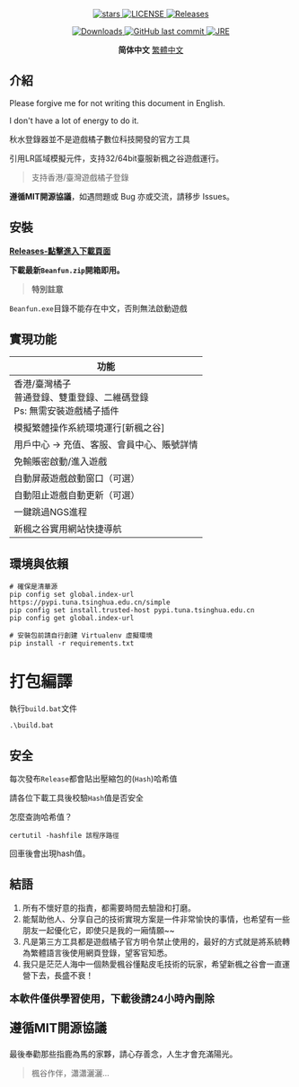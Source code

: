 
<p align="center">
    <a target="_blank" href="https://github.com/dream-core/qs-beanfun-5">
        <img alt="stars" src="https://img.shields.io/github/stars/dream-core/qs-beanfun-5?label=Stars"/>
    </a>    
    <a target="_blank" href="https://github.com/dream-core/qs-beanfun-5/blob/master/LICENSE">
        <img alt="LICENSE" src="https://img.shields.io/badge/License-MIT-lightgrey"/>
    </a>
    <a target="_blank" href="https://github.com/dream-core/qs-beanfun-5/releases/latest">
        <img alt="Releases" src="https://img.shields.io/github/v/release/dream-core/qs-beanfun-5?display_name=tag&label=Latest&color=red"/>
    </a>
  </p>
<p align="center">
    <a target="_blank" href="https://github.com/dream-core/qs-beanfun-5/releases/latest">
        <img alt="Downloads" src="https://img.shields.io/github/downloads/dream-core/qs-beanfun-5/total?label=Downloads"/>
    </a>
    <a target="_blank" href="https://github.com/dream-core/qs-beanfun-5/commits/master">
        <img alt="GitHub last commit" src="https://img.shields.io/github/last-commit/dream-core/qs-beanfun-5?label=LastCommit">
    </a>
    <a target="_blank" href="https://www.python.org/">
        <img alt="JRE" src="https://img.shields.io/badge/Python-3.9.6-8d38dc"/>
    </a>
</p>
<p align="center">
    <span style="font-weight:bold;">简体中文</span>
    <a href="./README-TW.md">繁體中文</a>
</p>


## 介紹

Please forgive me for not writing this document in English.

I don't have a lot of energy to do it.

秋水登錄器並不是遊戲橘子數位科技開發的官方工具

引用LR區域模擬元件，支持32/64bit臺服新楓之谷遊戲運行。

> 支持香港/臺灣遊戲橘子登錄

**遵循MIT開源協議**，如遇問題或 Bug 亦或交流，請移步 Issues。

## 安裝

[**Releases-點擊進入下載頁面**](https://github.com/dream-core/qs-beanfun-5/releases)

**下載最新`Beanfun.zip`開箱即用。**

> **特別註意**

`Beanfun.exe`目錄不能存在中文，否則無法啟動遊戲

## 實現功能

| 功能                                              |
|-------------------------------------------------|
| 香港/臺灣橘子 <br/>普通登錄、雙重登錄、二維碼登錄<br/>Ps: 無需安裝遊戲橘子插件 |
| 模擬繁體操作系統環境運行[新楓之谷]                              |
| 用戶中心 -> 充值、客服、會員中心、賬號詳情                         |
| 免輸賬密啟動/進入遊戲                                     |
| 自動屏蔽遊戲啟動窗口（可選）                                  |
| 自動阻止遊戲自動更新（可選）                                  | 
| 一鍵跳過NGS進程                                       | 
| 新楓之谷實用網站快捷導航                                    |

## 環境與依賴

```
# 確保是清華源
pip config set global.index-url https://pypi.tuna.tsinghua.edu.cn/simple
pip config set install.trusted-host pypi.tuna.tsinghua.edu.cn
pip config get global.index-url

# 安裝包前請自行創建 Virtualenv 虛擬環境
pip install -r requirements.txt
```

# 打包編譯

執行`build.bat`文件

```
.\build.bat
```

## 安全

每次發布`Release`都會貼出壓縮包的(`Hash`)哈希值

請各位下載工具後校驗`Hash`值是否安全

怎麼查詢哈希值？

```
certutil -hashfile 該程序路徑
```

回車後會出現hash值。

## 結語

1. 所有不懷好意的指責，都需要時間去驗證和打磨。
2. 能幫助他人、分享自己的技術實現方案是一件非常愉快的事情，也希望有一些朋友一起優化它，即使只是我的一廂情願~~
3. 凡是第三方工具都是遊戲橘子官方明令禁止使用的，最好的方式就是將系統轉為繁體語言後使用網頁登錄，望客官知悉。
4. 我只是茫茫人海中一個熱愛楓谷懂點皮毛技術的玩家，希望新楓之谷會一直運營下去，長盛不衰！

**<p style="font-size:18px">本軟件僅供學習使用，下載後請24小時內刪除</p>**
**<p style="font-size:22px">遵循MIT開源協議</p>**

最後奉勸那些指鹿為馬的家夥，請心存善念，人生才會充滿陽光。

> 楓谷作伴，瀟瀟灑灑...